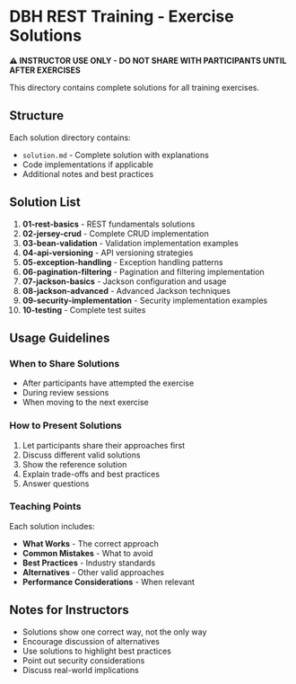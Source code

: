 # DBH REST Training - Exercise Solutions

**⚠️ INSTRUCTOR USE ONLY - DO NOT SHARE WITH PARTICIPANTS UNTIL AFTER EXERCISES**

This directory contains complete solutions for all training exercises.

## Structure

Each solution directory contains:
- `solution.md` - Complete solution with explanations
- Code implementations if applicable
- Additional notes and best practices

## Solution List

1. **01-rest-basics** - REST fundamentals solutions
2. **02-jersey-crud** - Complete CRUD implementation
3. **03-bean-validation** - Validation implementation examples
4. **04-api-versioning** - API versioning strategies
5. **05-exception-handling** - Exception handling patterns
6. **06-pagination-filtering** - Pagination and filtering implementation
7. **07-jackson-basics** - Jackson configuration and usage
8. **08-jackson-advanced** - Advanced Jackson techniques
9. **09-security-implementation** - Security implementation examples
10. **10-testing** - Complete test suites

## Usage Guidelines

### When to Share Solutions

- After participants have attempted the exercise
- During review sessions
- When moving to the next exercise

### How to Present Solutions

1. Let participants share their approaches first
2. Discuss different valid solutions
3. Show the reference solution
4. Explain trade-offs and best practices
5. Answer questions

### Teaching Points

Each solution includes:
- **What Works** - The correct approach
- **Common Mistakes** - What to avoid
- **Best Practices** - Industry standards
- **Alternatives** - Other valid approaches
- **Performance Considerations** - When relevant

## Notes for Instructors

- Solutions show one correct way, not the only way
- Encourage discussion of alternatives
- Use solutions to highlight best practices
- Point out security considerations
- Discuss real-world implications